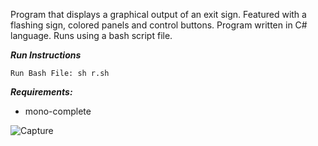 Program that displays a graphical output of an exit sign. Featured with a flashing sign, colored panels and control buttons. Program written in C# language. Runs using a bash script file.

***Run Instructions***
```
Run Bash File: sh r.sh
```

***Requirements:***
- mono-complete

![Capture](https://user-images.githubusercontent.com/78053016/187797506-524edb92-6131-4ec4-9802-0df258fbaf58.PNG)



